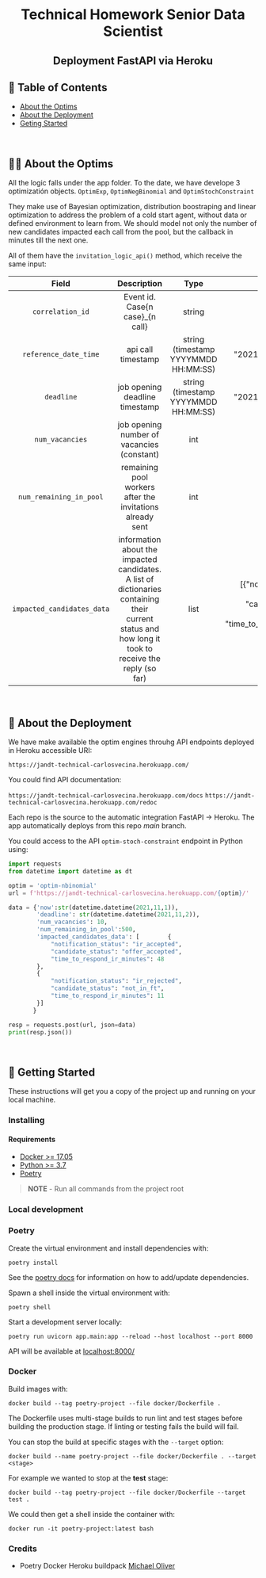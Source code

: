 <h1 align="center">Technical Homework Senior Data Scientist</h1>
<h2 align="center">Deployment FastAPI via Heroku</h2>

## 📝 Table of Contents

- [About the Optims](#optims)
- [About the Deployment](#deploy)
- [Geting Started](#getting_started)

<br>

## 👨‍🔬 About the Optims<a name = "optims"></a>

All the logic falls under the app folder. To the date, we have develope 3 optimizatión objects. `OptimExp`, `OptimNegBinomial` and `OptimStochConstraint`

They make use of Bayesian optimization, distribution boostraping and linear optimization to address the problem of a cold start agent, without data or defined environment to learn from. We should model not only the number of new candidates impacted each call from the pool, but the callback in minutes till the next one.

All of them have the `invitation_logic_api()` method, which receive the same input:

| Field | Description | Type | Example |
| :---: | :---: | :---: | :---: |
| `correlation_id` | Event id. Case{n case}_{n call} | string | "Case0_2" 
| `reference_date_time` | api call timestamp | string (timestamp YYYYMMDD HH:MM:SS) | "2021-01-02 03:12:27"
| `deadline` | job opening deadline timestamp | string (timestamp YYYYMMDD HH:MM:SS) | "2021-01-05 09:00:00"
| `num_vacancies` | job opening number of vacancies (constant) | int | 8
| `num_remaining_in_pool` | remaining pool workers after the invitations already sent | int | 98
| `impacted_candidates_data` | information about the impacted candidates. A list of dictionaries containing their current status and how long it took to receive the reply (so far) | list | [{"notification_status": "ir_rejected", "candidate_status": "not_in_ft", "time_to_respond_ir_minutes": 1 }]

<br>

## 🧐 About the Deployment<a name = "deploy"></a>


We have make available the optim engines throuhg API endpoints deployed in Heroku accessible URI: 

`https://jandt-technical-carlosvecina.herokuapp.com/`

You could find API documentation:

`https://jandt-technical-carlosvecina.herokuapp.com/docs`
`https://jandt-technical-carlosvecina.herokuapp.com/redoc`

Each  repo is the source to the automatic integration FastAPI -> Heroku. 
The app automatically deploys from this repo *main* branch.

You could access to the API `optim-stoch-constraint` endpoint in Python using:

```python
import requests
from datetime import datetime as dt

optim = 'optim-nbinomial'
url = f'https://jandt-technical-carlosvecina.herokuapp.com/{optim}/'

data = {'now':str(datetime.datetime(2021,11,1)),
        'deadline': str(datetime.datetime(2021,11,2)),
        'num_vacancies': 10,
        'num_remaining_in_pool':500,
        'impacted_candidates_data': [        {
            "notification_status": "ir_accepted",
            "candidate_status": "offer_accepted",
            "time_to_respond_ir_minutes": 48
        },
        {
            "notification_status": "ir_rejected",
            "candidate_status": "not_in_ft",
            "time_to_respond_ir_minutes": 11
        }]
       }

resp = requests.post(url, json=data)
print(resp.json())
```

<br>

## 🏁 Getting Started <a name = "getting_started"></a>

These instructions will get you a copy of the project up and running on your local machine.


### Installing

#### Requirements

- [Docker >= 17.05](https://www.python.org/downloads/release/python-381/)
- [Python >= 3.7](https://www.python.org/downloads/release/python-381/)
- [Poetry](https://github.com/python-poetry/poetry)

> **NOTE** - Run all commands from the project root

### Local development

### Poetry

Create the virtual environment and install dependencies with:

```shell
poetry install
```

See the [poetry docs](https://python-poetry.org/docs/) for information on how to add/update dependencies.

Spawn a shell inside the virtual environment with:

```shell
poetry shell
```

Start a development server locally:

```shell
poetry run uvicorn app.main:app --reload --host localhost --port 8000
```

API will be available at [localhost:8000/](http://localhost:8000/)

### Docker

Build images with:
```shell
docker build --tag poetry-project --file docker/Dockerfile .
```

The Dockerfile uses multi-stage builds to run lint and test stages before building the production stage.
If linting or testing fails the build will fail.

You can stop the build at specific stages with the `--target` option:

```shell
docker build --name poetry-project --file docker/Dockerfile . --target <stage>
```

For example we wanted to stop at the **test** stage:

```shell
docker build --tag poetry-project --file docker/Dockerfile --target test .
```

We could then get a shell inside the container with:

```shell
docker run -it poetry-project:latest bash
```


### Credits

- Poetry Docker Heroku buildpack [Michael Oliver](https://github.com/michael0liver/python-poetry-docker-example)



